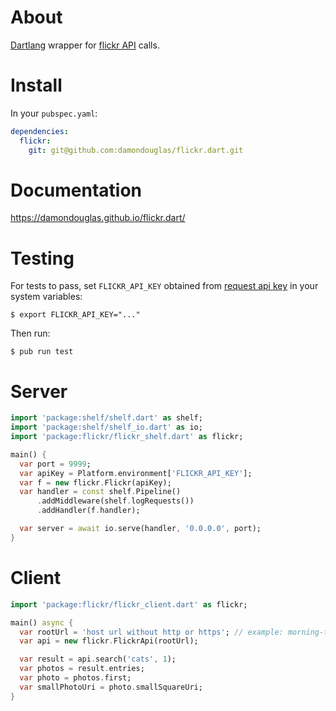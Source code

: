 
# About

[Dartlang](https://www.dartlang.org) wrapper for [flickr API](https://www.flickr.com/services/api/) calls.

# Install

In your `pubspec.yaml`:

```yaml
dependencies:
  flickr:
    git: git@github.com:damondouglas/flickr.dart.git
```

# Documentation

https://damondouglas.github.io/flickr.dart/

# Testing

For tests to pass, set `FLICKR_API_KEY` obtained from [request api key](https://www.flickr.com/services/apps/create/apply/) in your system variables:

`$ export FLICKR_API_KEY="..."`

Then run:

`$ pub run test`

# Server

```dart
import 'package:shelf/shelf.dart' as shelf;
import 'package:shelf/shelf_io.dart' as io;
import 'package:flickr/flickr_shelf.dart' as flickr;

main() {
  var port = 9999;
  var apiKey = Platform.environment['FLICKR_API_KEY'];
  var f = new flickr.Flickr(apiKey);
  var handler = const shelf.Pipeline()
      .addMiddleware(shelf.logRequests())
      .addHandler(f.handler);

  var server = await io.serve(handler, '0.0.0.0', port);
}
```

# Client

```dart
import 'package:flickr/flickr_client.dart' as flickr;

main() async {
  var rootUrl = 'host url without http or https'; // example: morning-true-92723.herokuapp.com
  var api = new flickr.FlickrApi(rootUrl);

  var result = api.search('cats', 1);
  var photos = result.entries;
  var photo = photos.first;
  var smallPhotoUri = photo.smallSquareUri;
}
```
